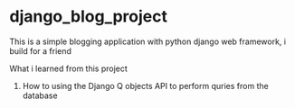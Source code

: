 # django_blog_project
This is a simple blogging application with python django web framework, i build for a friend 

What i learned from this project

1) How to using the Django Q objects API to perform quries from the database 
